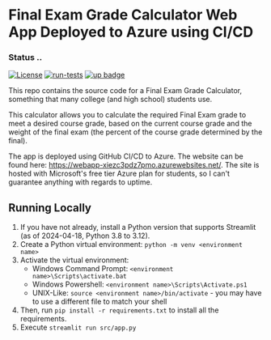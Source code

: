 # Final Exam Grade Calculator Web App Deployed to Azure using CI/CD
### Status ..
[![License](https://img.shields.io/badge/License-MIT-green.svg)](LICENSE)
[![run-tests](../../actions/workflows/build_deploy.yml/badge.svg)](../../actions/workflows/build_deploy.yml)
[![up badge](https://img.shields.io/website-up-down-green-red/http/webapp-xiezc3pdz7pmo.azurewebsites.net.svg)](
    https://webapp-xiezc3pdz7pmo.azurewebsites.net/)

This repo contains the source code for a Final Exam Grade Calculator,
something that many college (and high school) students use.

This calculator allows you to calculate the required Final Exam grade to meet
a desired course grade, based on the current course grade and the weight of
the final exam (the percent of the course grade determined by the final).

The app is deployed using GitHub CI/CD to Azure. The website can be found here:
https://webapp-xiezc3pdz7pmo.azurewebsites.net/. The site is hosted with
Microsoft's free tier Azure plan for students, so I can't guarantee anything
with regards to uptime.

## Running Locally

1. If you have not already, install a Python version that supports Streamlit
(as of 2024-04-18, Python 3.8 to 3.12).
2. Create a Python virtual environment: `python -m venv <environment name>`
3. Activate the virtual environment:
    - Windows Command Prompt: `<environment name>\Scripts\activate.bat`
    - Windows Powershell: `<environment name>\Scripts\Activate.ps1`
    - UNIX-Like: `source <environment name>/bin/activate` - you may have to
        use a different file to match your shell
4. Then, run `pip install -r requirements.txt` to install all the requirements.
5. Execute `streamlit run src/app.py`

